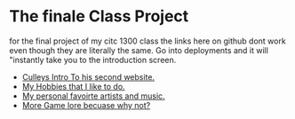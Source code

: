# The finale Class Project
<p>for the final project of my citc 1300 class
the links here on github dont work even though they are literally the same. Go into deployments and it will "instantly take you to the introduction screen.<p>
<ul>
    <li><a href="index.html" target="_blank">Culleys Intro To his second website.</a></li>
    <li><a href="./Hobbies.html" target="_blank"> My Hobbies that I like to do.</a></li>
    <li><a href="./Music.html" target="_blank"> My personal favoirte artists and music.</a></li>
    <li><a href="./game_lore.html" target="_blank"> More Game lore becuase why not?</a></li>

</ul>
